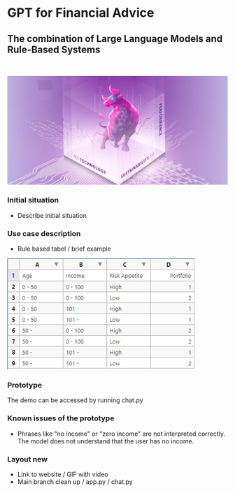 # GPT for Financial Advice
## The combination of Large Language Models and Rule-Based Systems

 

![Cover.jpg](https://github.com/HSLU-IFZ-Competence-Center-Investments/GPT_for_Financial_Advice/blob/main/Images/Cover.jpg)


### Initial situation

- Describe initial situation

### Use case description

- Rule based tabel / brief example

![Table_rules.JPG](https://github.com/HSLU-IFZ-Competence-Center-Investments/GPT_for_Financial_Advice/blob/main/Images/Table_rules.JPG)


### Prototype 

The demo can be accessed by running chat.py


### Known issues of the prototype
- Phrases like "no income" or "zero income" are not interpreted correctly. The model does not understand that the user has no income.





### Layout new
- Link to website / GIF with video
- Main branch clean up / app.py / chat.py

 
